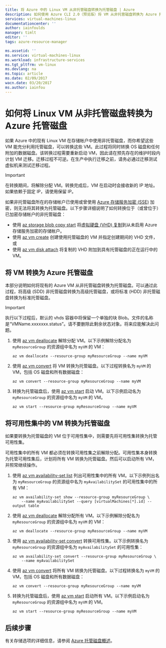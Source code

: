 ```yaml
---
title: 将 Azure 中的 Linux VM 从非托管磁盘转换为托管磁盘 | Azure
description: 如何使用 Azure CLI 2.0（预览版）将 VM 从非托管磁盘转换为 Azure 托管磁盘
services: virtual-machines-linux
documentationcenter: ''
author: iainfoulds
manager: timlt
editor: ''
tags: azure-resource-manager

ms.assetid: ''
ms.service: virtual-machines-linux
ms.workload: infrastructure-services
ms.tgt_pltfrm: vm-linux
ms.devlang: na
ms.topic: article
ms.date: 02/09/2017
wacn.date: 03/20/2017
ms.author: iainfou
---
```


# 如何将 Linux VM 从非托管磁盘转换为 Azure 托管磁盘

如果 Azure 中的现有 Linux VM 在存储帐户中使用非托管磁盘，而你希望这些 VM 能充分利用托管磁盘，可以转换这些 VM。此过程将同时转换 OS 磁盘和任何附加的数据磁盘。该转换过程需要重新启动 VM，因此请在预先存在的维护时段内计划 VM 迁移。迁移过程不可逆。在生产中执行迁移之前，请务必通过迁移测试虚拟机来测试迁移过程。

> [!IMPORTANT] 
在转换期间，将解除分配 VM。转换完成后，VM 在启动时会接收新的 IP 地址。如果依赖于固定 IP，请使用保留 IP。

如果非托管磁盘所在的存储帐户已使用或曾使用 [Azure 存储服务加密 (SSE)](../storage/storage-service-encryption.md) 加密，则无法将其转换为托管磁盘。以下步骤详细说明了如何转换位于（或曾位于）已加密存储帐户的非托管磁盘：

- 使用 [az storage blob copy start](https://docs.microsoft.com/cli/azure/storage/blob/copy#start) 将[虚拟硬盘 (VHD) 复制](virtual-machines-linux-copy-vm.md)到从未启用 Azure 存储服务加密的存储帐户。
- 使用 [az vm create](https://docs.microsoft.com/cli/azure/vm#create) 创建使用托管磁盘的 VM 并指定创建期间的 VHD 文件，或
- 使用 [az vm disk attach](https://docs.microsoft.com/cli/azure/vm/disk#attach) 将复制的 VHD 附加到具有托管磁盘的正在运行中的 VM。

## 将 VM 转换为 Azure 托管磁盘
本部分说明如何将现有的 Azure VM 从非托管磁盘转换为托管磁盘。可以通过此过程，将高级 (SDD) 非托管磁盘转换为高级托管磁盘，或将标准 (HDD) 非托管磁盘转换为标准托管磁盘。

> [!IMPORTANT]
执行以下过程后，默认的 vhds 容器中将保留一个单独的块 Blob。文件的名称是“VMName.xxxxxxx.status”。请不要删除此剩余状态对象。将来应能解决此问题。

1. 使用 [az vm deallocate](https://docs.microsoft.com/cli/azure/vm#deallocate) 解除分配 VM。以下示例解除分配名为 `myResourceGroup` 的资源组中名为 `myVM` 的 VM：

    ```
    az vm deallocate --resource-group myResourceGroup --name myVM
    ```

2. 使用 [az vm convert](https://docs.microsoft.com/cli/azure/vm#convert) 将 VM 转换为托管磁盘。以下过程转换名为 `myVM` 的 VM，包括 OS 磁盘和所有数据磁盘：

    ```
    az vm convert --resource-group myResourceGroup --name myVM
    ```

3. 转换为托管磁盘后，使用 [az vm start](https://docs.microsoft.com/cli/azure/vm#start) 启动 VM。以下示例启动名为 `myResourceGroup` 的资源组中名为 `myVM` 的 VM。

    ```
    az vm start --resource-group myResourceGroup --name myVM
    ```

## 将可用性集中的 VM 转换为托管磁盘

如果要转换为托管磁盘的 VM 位于可用性集中，则需要先将可用性集转换为托管可用性集。

可用性集中的所有 VM 都必须在转换可用性集之前解除分配。可用性集本身转换为托管可用性集后，计划将所有 VM 转换为托管磁盘。然后可以启动所有 VM，并照常继续操作。

1. 使用 [az vm availability-set list](https://docs.microsoft.com/cli/azure/vm/availability-set#list) 列出可用性集中的所有 VM。以下示例列出名为 `myResourceGroup` 的资源组中名为 `myAvailabilitySet` 的可用性集中的所有 VM：

    ```
    az vm availability-set show --resource-group myResourceGroup \
        --name myAvailabilitySet --query [virtualMachines[*].id] --output table
    ```

2. 使用 [az vm deallocate](https://docs.microsoft.com/cli/azure/vm#deallocate) 解除分配所有 VM。以下示例解除分配名为 `myResourceGroup` 的资源组中名为 `myVM` 的 VM：

    ```
    az vm deallocate --resource-group myResourceGroup --name myVM
    ```

3. 使用 [az vm availability-set convert](https://docs.microsoft.com/cli/azure/vm/availability-set#convert) 转换可用性集。以下示例转换名为 `myResourceGroup` 的资源组中名为 `myAvailabilitySet` 的可用性集：

    ```
    az vm availability-set convert --resource-group myResourceGroup \
        --name myAvailabilitySet
    ```

4. 使用 [az vm convert](https://docs.microsoft.com/cli/azure/vm#convert) 将所有 VM 转换为托管磁盘。以下过程转换名为 `myVM` 的 VM，包括 OS 磁盘和所有数据磁盘：

    ```
    az vm convert --resource-group myResourceGroup --name myVM
    ```

5. 转换为托管磁盘后，使用 [az vm start](https://docs.microsoft.com/cli/azure/vm#start) 启动所有 VM。以下示例启动名为 `myResourceGroup` 的资源组中名为 `myVM` 的 VM。

    ```
    az vm start --resource-group myResourceGroup --name myVM
    ```

## 后续步骤
有关存储选项的详细信息，请参阅 [Azure 托管磁盘概述](../storage/storage-managed-disks-overview.md)。

<!---HONumber=Mooncake_0313_2017-->